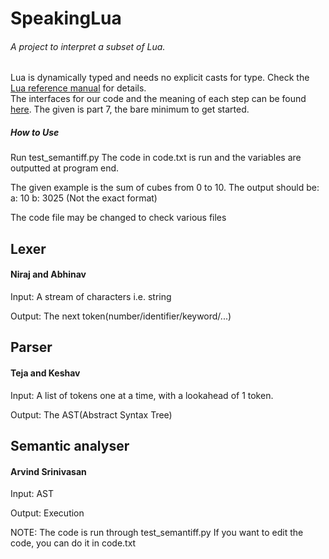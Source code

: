 # SpeakingLua
###### A project to interpret a subset of Lua.  
Lua is dynamically typed and needs no explicit casts for type. Check the [Lua reference manual](https://www.lua.org/manual/) for details.  
The interfaces for our code and the meaning of each step can be found [here](https://ruslanspivak.com/lsbasi-part7/). The given is part 7, the bare minimum to get started.

##### How to Use
Run test_semantiff.py
The code in code.txt is run and the variables are outputted at program end.

The given example is the sum of cubes from 0 to 10.
The output should be:
a: 10
b: 3025
(Not the exact format)

The code file may be changed to check various files

## Lexer
#### Niraj and Abhinav
Input: A stream of characters i.e. string

Output: The next token(number/identifier/keyword/...)

## Parser
#### Teja and Keshav
Input: A list of tokens one at a time, with a lookahead of 1 token.

Output: The AST(Abstract Syntax Tree)

## Semantic analyser
#### Arvind Srinivasan
Input: AST

Output: Execution


NOTE: The code is run through test_semantiff.py
If you want to edit the code, you can do it in code.txt
